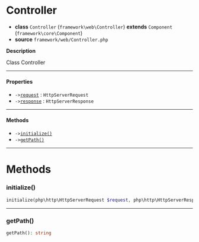 # Controller

- **class** `Controller` (`framework\web\Controller`) **extends** `Component` (`framework\core\Component`)
- **source** `framework/web/Controller.php`

**Description**

Class Controller

---

#### Properties

- `->`[`request`](#prop-request) : `HttpServerRequest`
- `->`[`response`](#prop-response) : `HttpServerResponse`

---

#### Methods

- `->`[`initialize()`](#method-initialize)
- `->`[`getPath()`](#method-getpath)

---
# Methods

<a name="method-initialize"></a>

### initialize()
```php
initialize(php\http\HttpServerRequest $request, php\http\HttpServerResponse $response): void
```

---

<a name="method-getpath"></a>

### getPath()
```php
getPath(): string
```